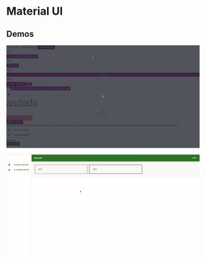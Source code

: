
# Material UI

## Demos

![Material UI - Animated gif demo](demo.gif)


![Material UI 2 - Animated gif demo](demo2.gif)
